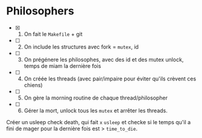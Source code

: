 # Philosophers

- [x] 1. On fait le `Makefile` + git
- [ ] 2. On include les structures avec fork = `mutex`, id
- [ ] 3. On prégénere les philosophes, avec des id et des mutex unlock, temps de miam la dernière fois
- [ ] 4. On créée les threads (avec pair/impaire pour éviter qu'ils crèvent ces chiens)
- [ ] 5. On gère la morning routine de chaque thread/philosopher
- [ ] 6. Gérer la mort, unlock tous les `mutex` et arrêter les threads.

Créer un usleep check death, qui fait `x` `usleep` et checke si le temps qu'il a fini de mager pour la dernière fois est > `time_to_die`.
